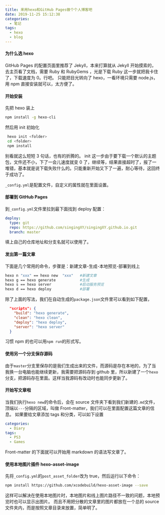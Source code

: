 ```yaml
---
title: 来用hexo和GitHub Pages做个个人博客吧
date: 2019-11-25 15:12:38
categories:
  - 笔记
tags:
  - hexo
  - blog
---
```


#### 为什么选 hexo

GitHub Pages 的配置页面里推荐了 Jekyll，本来打算就从 Jekyll 开始摸索的，去主页看了文档，需要 Ruby 和 RubyGems ，光是下载 Ruby 这一步就把我卡住了，下载速度为 0。行吧。
只能把目光转向了 hexo，一看环境只需要 node.js，用 npm 直接安装就可以，太方便了。

<!--more-->

#### 开始安装

先把 hexo 装上

```bash
npm install -g hexo-cli
```

然后用 init 初始化

```bash
 hexo init <folder>
 cd <folder>
 npm install
```

别看就这么短短 3 句话，也有的折腾的。
init 这一步由于要下载一个默认的主题包，文件还不小，下了一会儿速度就变 0 了，继续等，结果直接超时了，报了一堆错，基本就是说下载失败什么的。只能重新开始又下了一遍，耐心等待，这回终于成功了。

`_config.yml`是配置文件，自定义的属性就在里面设置。

#### 部署到 GitHub Pages

到`_config.yml`文件里拉到最下面找到 deploy 配置：

```yaml
deploy:
  type: git
  repo: https://github.com/singingXY/singingXY.github.io.git
  branch: master
```

填上自己的仓库地址和分支名就可以使用了。

#### 发出第一篇文章

下面是几个常用的命令，步骤是：新建文章-生成-本地预览-部署到线上

```bash
hexo n "xxx" == hexo new  "xxx"   #新建文章
hexo g == hexo generate           #生成
hexo s == hexo server             #启动服务预览
hexo d == hexo deploy             #部署
```

除了上面的写法，我们在自动生成的`package.json`文件里可以看到如下配置，

```json
  "scripts": {
    "build": "hexo generate",
    "clean": "hexo clean",
    "deploy": "hexo deploy",
    "server": "hexo server"
  }
```

习惯 npm 的也可以用`npm run`的形式写。

#### 使用另一个分支保存源码

由于`master`分支里保存的是我们生成出来的文件，而源码是存在本地的，为了当我换一台电脑也能继续更新，我需要把源码存到 github 里，所以新建了一个`hexo`分支，把源码存在里面。这样当我源码有改动时也能同步更新了。

#### 开始写文章啦

当我们执行`hexo new`的命令后，会在 source 文件夹下看到我们新建的`.md`文件，顶端以`---`分隔的区域，叫做 Front-matter，我们可以在里面配置这篇文章的信息。
如果要给文章添加 tags 和分类，可以如下设置

```yaml
categories:
  - Diary
tags:
  - PS3
  - Games
```

Front-matter 的下面就可以开始用 markdown 的语法写文章了。

#### 使用本地图片插件 hexo-asset-image

先将`_config.yml`的`post_asset_folder`改为 true，然后运行以下命令：

```bash
npm install https://github.com/xcodebuild/hexo-asset-image --save
```

这样可以解决在使用本地图片时，本地图片和线上图片路径不一致的问题，本地预览时也可以显示出图片。
而且不用把分散的文章里的图片都放在一个总的 source 文件夹内，而是按照文章目录来放置，简单明了。
